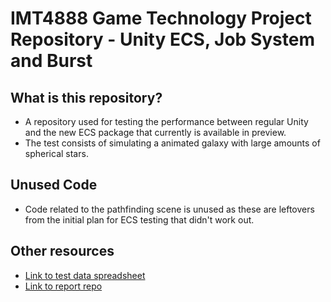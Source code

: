 # IMT4888 Game Technology Project Repository - Unity ECS, Job System and Burst
## What is this repository?
* A repository used for testing the performance between regular Unity and the new ECS package that currently is available in preview.
* The test consists of simulating a animated galaxy with large amounts of spherical stars. 

## Unused Code
* Code related to the pathfinding scene is unused as these are leftovers from the initial plan for ECS testing that didn't work out.

## Other resources
* [Link to test data spreadsheet](https://docs.google.com/spreadsheets/d/1RoQc303QMfVLAcpaWQz3_7S7C0yalHc4elHxfVU-ywA/edit?usp=sharing)
* [Link to report repo](https://github.com/hedvik/IMT4888-Game-Technology-Report)
